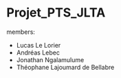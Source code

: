 # Projet_PTS_JLTA
members: 
- Lucas Le Lorier
- Andréas Lebec 
- Jonathan Ngalamulume
- Théophane Lajoumard de Bellabre 
